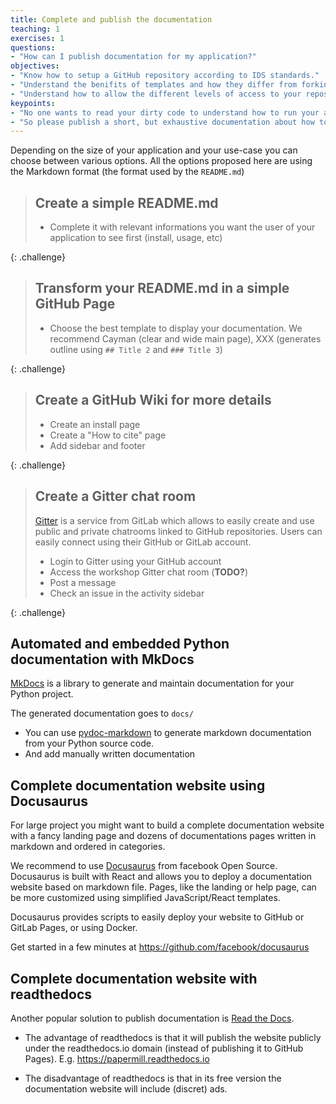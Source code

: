 ```yaml
---
title: Complete and publish the documentation
teaching: 1
exercises: 1
questions:
- "How can I publish documentation for my application?"
objectives:
- "Know how to setup a GitHub repository according to IDS standards."
- "Understand the benifits of templates and how they differ from forking/cloning."
- "Understand how to allow the different levels of access to your repository."
keypoints:
- "No one wants to read your dirty code to understand how to run your application, not even yourself in 2 months."
- "So please publish a short, but exhaustive documentation about how to deploy and use your application."
---
```


Depending on the size of your application and your use-case you can choose between various options. All the options proposed here are using the Markdown format (the format used by the `README.md`)

> ## Create a simple README.md
>
> *   Complete it with relevant informations you want the user of your application to see first (install, usage, etc)
>
{: .challenge}

> ## Transform your README.md in a simple GitHub Page
>
> *   Choose the best template to display your documentation. We recommend Cayman (clear and wide main page), XXX (generates outline using `## Title 2` and `### Title 3`)
>
{: .challenge}

> ## Create a GitHub Wiki for more details
>
> *   Create an install page
> *   Create a "How to cite" page
> *   Add sidebar and footer
>
{: .challenge}

> ## Create a Gitter chat room
>
> [Gitter](https://gitter.im/) is a service from GitLab which allows to easily create and use public and private chatrooms linked to GitHub repositories. Users can easily connect using their GitHub or GitLab account.
>
> * Login to Gitter using your GitHub account
> * Access the workshop Gitter chat room (**TODO?**)
> * Post a message
> * Check an issue in the activity sidebar
>
{: .challenge}

## Automated and embedded Python documentation with MkDocs

[MkDocs](https://www.mkdocs.org/) is a library to generate and maintain documentation for your Python project.

The generated documentation goes to `docs/`

* You can use [pydoc-markdown](https://pypi.org/project/pydoc-markdown/#description) to generate markdown documentation from your Python source code.
* And add manually written documentation

## Complete documentation website using Docusaurus

For large project you might want to build a complete documentation website with a fancy landing page and dozens of documentations pages written in markdown and ordered in categories.

We recommend to use [Docusaurus](https://docusaurus.io/) from facebook Open Source. Docusaurus is built with React and allows you to deploy a documentation website based on markdown file. Pages, like the landing or help page, can be more customized using simplified JavaScript/React templates.

Docusaurus provides scripts to easily deploy your website to GitHub or GitLab Pages, or using Docker. 

Get started in a few minutes at https://github.com/facebook/docusaurus

## Complete documentation website with readthedocs

Another popular solution to publish documentation is [Read the Docs](https://readthedocs.org/).

* The advantage of readthedocs is that it will publish the website publicly under the readthedocs.io domain (instead of publishing it to GitHub Pages). E.g. https://papermill.readthedocs.io

* The disadvantage of readthedocs is that in its free version the documentation website will include (discret) ads.